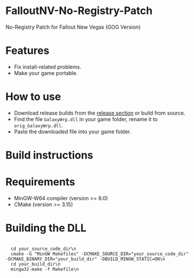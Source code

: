 # FalloutNV-No-Registry-Patch
No-Registry Patch for Fallout New Vegas (GOG Version)


[release_link]: https://github.com/TAN-Gaming/FalloutNV-No-Registry-Patch/releases

# Features
- Fix install-related problems.
- Make your game portable.

# How to use
- Download release builds from the [release section][release_link] or build from source.
- Find the file <code>GalaxyWrp.dll</code> in your game folder, rename it to <code>orig_GalaxyWrp.dll</code>.
- Paste the downloaded file into your game folder.

# Build instructions

# Requirements
- MinGW-W64 compiler (version >= 8.0)
- CMake (version >= 3.15)

# Building the DLL
<code>
  cd your_source_code_dir\n
  cmake -G "MinGW Makefiles" -DCMAKE_SOURCE_DIR="your_source_code_dir" -DCMAKE_BINARY_DIR="your_build_dir" -DBUILD_MINGW_STATIC=ON\n
  cd your_build_dir\n
  mingw32-make -f Makefile\n
</code>
